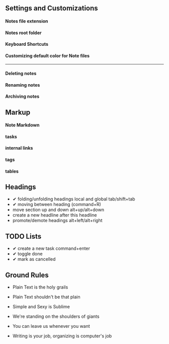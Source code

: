 
## Settings and Customizations
#### Notes file extension
#### Notes root folder
#### Keyboard Shortcuts
#### Customizing default color for Note files

---
#### Deleting notes
#### Renaming notes
#### Archiving notes

## Markup
#### Note Markdown
#### tasks
#### internal links
#### tags
#### tables



## Headings
- ✔ folding/unfolding headings local and global tab/shift+tab
- ✔ moving between heading (command+R)
- move section up and down  alt+up/alt+down
- create a new headline after this headline
- promote/demote headings alt+left/alt+right

## TODO Lists
- ✔ create a new task command+enter
- ✔ toggle done
- ✔ mark as cancelled

## Ground Rules
- Plain Text is the holy grails
- Plain Text shouldn't be that plain
- Simple and Sexy is Sublime

- We're standing on the shoulders of giants
- You can leave us whenever you want
- Writing is your job, organizing is computer's job
